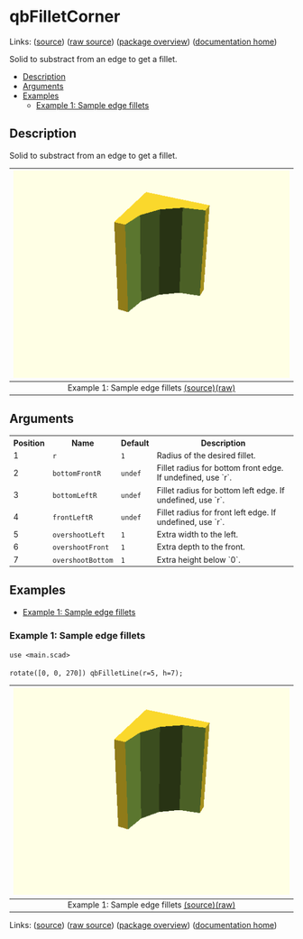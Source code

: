 # qbFilletCorner

Links: ([source](https://github.com/little-blossom/openscad-qbase/blob/master/src/qbFilletCorner.scad)) ([raw source](https://raw.githubusercontent.com/little-blossom/openscad-qbase/master/src/qbFilletCorner.scad)) ([package overview](overview.md)) ([documentation home](../index.md))

Solid to substract from an edge to get a fillet.

* [Description](#description)
* [Arguments](#arguments)
* [Examples](#examples)
  * [Example 1: Sample edge fillets](#example-1-sample-edge-fillets)

## Description


Solid to substract from an edge to get a fillet.

| [![summary-example](qbFilletCorner.md-media/summary-example.png "summary-example")](https://github.com/little-blossom/openscad-qbase/blob/master/docs/generated/qbFilletCorner.md-media/summary-example.png) |
| :---: |
|Example 1: Sample edge fillets [(source)](https://github.com/little-blossom/openscad-qbase/blob/master/docs/generated/qbFilletCorner.md-media/summary-example.scad)[(raw)](https://raw.githubusercontent.com/little-blossom/openscad-qbase/master/docs/generated/qbFilletCorner.md-media/summary-example.scad)|



## Arguments

<table>
<tr><th>Position</th><th>Name</th><th>Default</th><th>Description</th></tr>
<tr><td>1</td><td><code>r</code></td><td><code>1</code></td><td>Radius of the desired fillet.</td></tr>
<tr><td>2</td><td><code>bottomFrontR</code></td><td><code>undef</code></td><td>Fillet radius for bottom front edge. If undefined, use `r`.</td></tr>
<tr><td>3</td><td><code>bottomLeftR</code></td><td><code>undef</code></td><td>Fillet radius for bottom left edge. If undefined, use `r`.</td></tr>
<tr><td>4</td><td><code>frontLeftR</code></td><td><code>undef</code></td><td>Fillet radius for front left edge. If undefined, use `r`.</td></tr>
<tr><td>5</td><td><code>overshootLeft</code></td><td><code>1</code></td><td>Extra width to the left.</td></tr>
<tr><td>6</td><td><code>overshootFront</code></td><td><code>1</code></td><td>Extra depth to the front.</td></tr>
<tr><td>7</td><td><code>overshootBottom</code></td><td><code>1</code></td><td>Extra height below `0`.</td></tr>
</table>

## Examples

* [Example 1: Sample edge fillets](#example-1-sample-edge-fillets)

### Example 1: Sample edge fillets


```openscad
use <main.scad>

rotate([0, 0, 270]) qbFilletLine(r=5, h=7);
```
| [![summary-example](qbFilletCorner.md-media/summary-example.png "summary-example")](https://github.com/little-blossom/openscad-qbase/blob/master/docs/generated/qbFilletCorner.md-media/summary-example.png) |
| :---: |
|Example 1: Sample edge fillets [(source)](https://github.com/little-blossom/openscad-qbase/blob/master/docs/generated/qbFilletCorner.md-media/summary-example.scad)[(raw)](https://raw.githubusercontent.com/little-blossom/openscad-qbase/master/docs/generated/qbFilletCorner.md-media/summary-example.scad)|


Links: ([source](https://github.com/little-blossom/openscad-qbase/blob/master/src/qbFilletCorner.scad)) ([raw source](https://raw.githubusercontent.com/little-blossom/openscad-qbase/master/src/qbFilletCorner.scad)) ([package overview](overview.md)) ([documentation home](../index.md))
